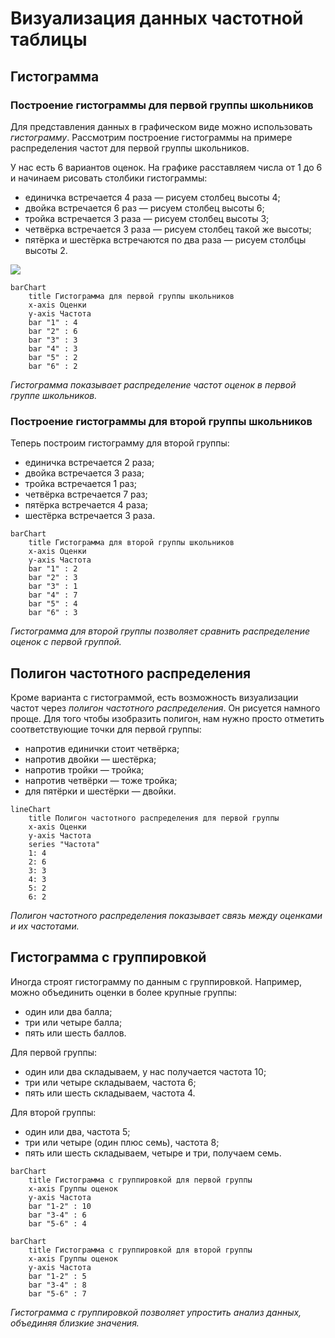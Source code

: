 # Визуализация данных частотной таблицы

## Гистограмма

### Построение гистограммы для первой группы школьников

Для представления данных в графическом виде можно использовать *гистограмму*. Рассмотрим построение гистограммы на примере распределения частот для первой группы школьников.

У нас есть 6 вариантов оценок. На графике расставляем числа от 1 до 6 и начинаем рисовать столбики гистограммы:

- единичка встречается 4 раза — рисуем столбец высоты 4;
- двойка встречается 6 раз — рисуем столбец высоты 6;
- тройка встречается 3 раза — рисуем столбец высоты 3;
- четвёрка встречается 3 раза — рисуем столбец такой же высоты;
- пятёрка и шестёрка встречаются по два раза — рисуем столбцы высоты 2.

![](images/СдАД__LEC_04_PART_02_T/000239s_top_7.jpg)

```mermaid
barChart
    title Гистограмма для первой группы школьников
    x-axis Оценки
    y-axis Частота
    bar "1" : 4
    bar "2" : 6
    bar "3" : 3
    bar "4" : 3
    bar "5" : 2
    bar "6" : 2
```
*Гистограмма показывает распределение частот оценок в первой группе школьников.*

### Построение гистограммы для второй группы школьников

Теперь построим гистограмму для второй группы:

- единичка встречается 2 раза;
- двойка встречается 3 раза;
- тройка встречается 1 раз;
- четвёрка встречается 7 раз;
- пятёрка встречается 4 раза;
- шестёрка встречается 3 раза.

```mermaid
barChart
    title Гистограмма для второй группы школьников
    x-axis Оценки
    y-axis Частота
    bar "1" : 2
    bar "2" : 3
    bar "3" : 1
    bar "4" : 7
    bar "5" : 4
    bar "6" : 3
```
*Гистограмма для второй группы позволяет сравнить распределение оценок с первой группой.*

## Полигон частотного распределения

Кроме варианта с гистограммой, есть возможность визуализации частот через *полигон частотного распределения*. Он рисуется намного проще. Для того чтобы изобразить полигон, нам нужно просто отметить соответствующие точки для первой группы:

- напротив единички стоит четвёрка;
- напротив двойки — шестёрка;
- напротив тройки — тройка;
- напротив четвёрки — тоже тройка;
- для пятёрки и шестёрки — двойки.

```mermaid
lineChart
    title Полигон частотного распределения для первой группы
    x-axis Оценки
    y-axis Частота
    series "Частота"
    1: 4
    2: 6
    3: 3
    4: 3
    5: 2
    6: 2
```
*Полигон частотного распределения показывает связь между оценками и их частотами.*

## Гистограмма с группировкой

Иногда строят гистограмму по данным с группировкой. Например, можно объединить оценки в более крупные группы:

- один или два балла;
- три или четыре балла;
- пять или шесть баллов.

Для первой группы:

- один или два складываем, у нас получается частота 10;
- три или четыре складываем, частота 6;
- пять или шесть складываем, частота 4.

Для второй группы:

- один или два, частота 5;
- три или четыре (один плюс семь), частота 8;
- пять или шесть складываем, четыре и три, получаем семь.

```mermaid
barChart
    title Гистограмма с группировкой для первой группы
    x-axis Группы оценок
    y-axis Частота
    bar "1-2" : 10
    bar "3-4" : 6
    bar "5-6" : 4
```

```mermaid
barChart
    title Гистограмма с группировкой для второй группы
    x-axis Группы оценок
    y-axis Частота
    bar "1-2" : 5
    bar "3-4" : 8
    bar "5-6" : 7
```
*Гистограмма с группировкой позволяет упростить анализ данных, объединяя близкие значения.*